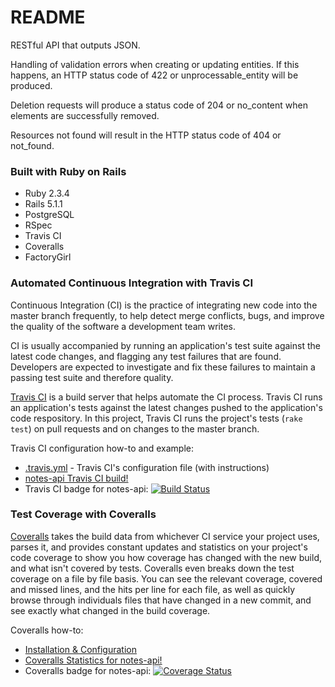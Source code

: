 # README

RESTful API that outputs JSON.

Handling of validation errors when creating or updating entities. If this happens, an HTTP status code of 422 or unprocessable_entity will be produced.

Deletion requests will produce a status code of 204 or no_content when elements are successfully removed.

Resources not found will result in the HTTP status code of 404 or not_found.

### Built with Ruby on Rails

* Ruby 2.3.4
* Rails 5.1.1
* PostgreSQL
* RSpec
* Travis CI
* Coveralls
* FactoryGirl

### Automated Continuous Integration with Travis CI

Continuous Integration (CI) is the practice of integrating new code into the master branch frequently, to help detect merge conflicts, bugs, and improve the quality of the software a development team writes.

CI is usually accompanied by running an application's test suite against the latest code changes, and flagging any test failures that are found. Developers are expected to investigate and fix these failures to maintain a passing test suite and therefore quality.

[Travis CI](https://travis-ci.org) is a build server that helps automate the CI process. Travis CI runs an application's tests against the latest changes pushed to the application's code respository. In this project, Travis CI runs the project's tests (`rake test`) on pull requests and on changes to the master branch.

Travis CI configuration how-to and example:
- [.travis.yml](.travis.yml) - Travis CI's configuration file (with instructions)
- [notes-api Travis CI build!](https://travis-ci.org/bennypaulino/notes-api)
- Travis CI badge for notes-api: [![Build Status](https://travis-ci.org/bennypaulino/notes-api.svg?branch=master)](https://travis-ci.org/bennypaulino/notes-api)

### Test Coverage with Coveralls

[Coveralls](https://coveralls.io/) takes the build data from whichever CI service your project uses, parses it, and provides constant updates and statistics on your project's code coverage to show you how coverage has changed with the new build, and what isn't covered by tests. Coveralls even breaks down the test coverage on a file by file basis. You can see the relevant coverage, covered and missed lines, and the hits per line for each file, as well as quickly browse through individuals files that have changed in a new commit, and see exactly what changed in the build coverage.

Coveralls how-to:
- [Installation & Configuration](https://coveralls.zendesk.com/hc/en-us/articles/201769485-Ruby-Rails)
- [Coveralls Statistics for notes-api!](https://coveralls.io/github/bennypaulino/notes-api)
- Coveralls badge for notes-api: [![Coverage Status](https://coveralls.io/repos/github/bennypaulino/notes-api/badge.svg?branch=master)](https://coveralls.io/github/bennypaulino/notes-api?branch=master)
